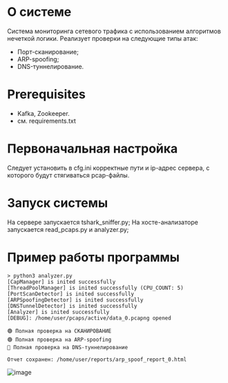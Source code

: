 # О системе

Система мониторинга сетевого трафика с использованием алгоритмов нечеткой логики. Реализует проверки на следующие типы атак:

* Порт-сканирование;
* ARP-spoofing;
* DNS-туннелирование.

# Prerequisites

* Kafka, Zookeeper.
* см. requirements.txt

# Первоначальная настройка

Следует установить в cfg.ini корректные пути и ip-адрес сервера, с которого будут стягиваться pcap-файлы.

# Запуск системы

На сервере запускается tshark_sniffer.py;
На хосте-анализаторе запускается read_pcaps.py и analyzer.py;

# Пример работы программы

```
> python3 analyzer.py
[CapManager] is inited successfully
[ThreadPoolManager] is inited successfully (CPU_COUNT: 5)
[PortScanDetector] is inited successfully
[ARPSpoofingDetector] is inited successfully
[DNSTunnelDetector] is inited successfully
[Analyzer] is inited successfully
[DEBUG]: /home/user/pcaps/active/data_0.pcapng opened

🟢 Полная проверка на СКАНИРОВАНИЕ
🟢 Полная проверка на ARP-spoofing
🔴 Полная проверка на DNS-туннелирование

Отчет сохранен: /home/user/reports/arp_spoof_report_0.html
```

![image](https://github.com/user-attachments/assets/51215a1e-fab0-4a7d-824c-527bd4ceb516)



